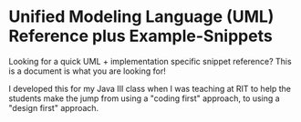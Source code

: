 # Unified Modeling Language (UML) Reference plus Example-Snippets

Looking for a quick UML + implementation specific snippet reference? This is a document is what you are looking for!

I developed this for my Java III class when I was teaching at RIT to help the students make the jump from using a "coding first" approach, to using a "design first" approach. 
